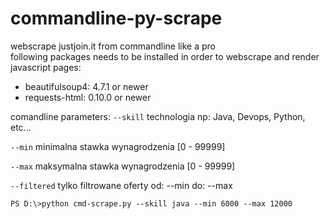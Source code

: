# commandline-py-scrape

webscrape justjoin.it from commandline like a pro  
following packages needs to be installed in order to webscrape and render javascript pages:

* beautifulsoup4: 4.7.1 or newer
* requests-html: 0.10.0 or newer

comandline parameters:
```--skill``` technologia np: Java, Devops, Python, etc...

```--min``` minimalna stawka wynagrodzenia [0 - 99999]

```--max``` maksymalna stawka wynagrodzenia [0 - 99999]

```--filtered``` tylko filtrowane oferty od: --min do: --max

```PS D:\>python cmd-scrape.py --skill java --min 6000 --max 12000```

